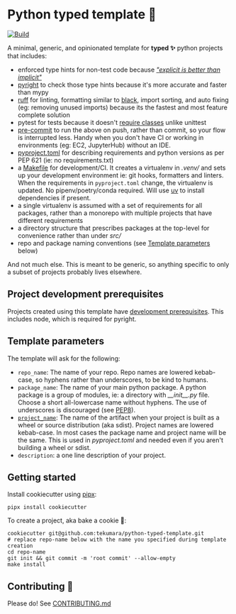 # Python typed template 🐍

[![Build](https://github.com/tekumara/python-typed-template/actions/workflows/ci.yml/badge.svg)](https://github.com/tekumara/python-typed-template/actions/workflows/ci.yml)

A minimal, generic, and opinionated template for **typed ✨** python projects that includes:

- enforced type hints for non-test code because [_"explicit is better than implicit"_](https://www.python.org/dev/peps/pep-0020/)
- [pyright](https://github.com/tekumara/notes/blob/main/pyright.md) to check those type hints because it's more accurate and faster than mypy
- [ruff](https://github.com/charliermarsh/ruff) for linting, formatting similar to [black](https://docs.astral.sh/ruff/faq/#how-does-ruffs-formatter-compare-to-black), import sorting, and auto fixing (eg: removing unused imports) because its the fastest and most feature complete solution
- pytest for tests because it doesn't [require classes](https://www.youtube.com/watch?v=o9pEzgHorH0) unlike unittest
- [pre-commit](https://github.com/tekumara/notes/blob/main/pre-commit.md) to run the above on push, rather than commit, so your flow is interrupted less. Handy when you don't have CI or working in environments (eg: EC2, JupyterHub) without an IDE.
- [pyproject.toml]({{cookiecutter.repo_name}}/pyproject.toml) for describing requirements and python versions as per PEP 621 (ie: no requirements.txt)
- a [Makefile]({{cookiecutter.repo_name}}/Makefile) for development/CI. It creates a virtualenv in _.venv/_ and sets up your development environment ie: git hooks, formatters and linters. When the requirements in `pyproject.toml` change, the virtualenv is updated. No pipenv/poetry/conda required. Will use [uv](https://github.com/astral-sh/uv) to install dependencies if present.
- a single virtualenv is assumed with a set of requirements for all packages, rather than a monorepo with multiple projects that have different requirements
- a directory structure that prescribes packages at the top-level for convenience rather than under _src/_
- repo and package naming conventions (see [Template parameters](#template-parameters) below)

And not much else. This is meant to be generic, so anything specific to only a subset of projects probably lives elsewhere.

## Project development prerequisites

Projects created using this template have [development prerequisites]({{cookiecutter.repo_name}}/CONTRIBUTING.md#Prerequisites). This includes node, which is required for pyright.

## Template parameters

The template will ask for the following:

- `repo_name`: The name of your repo. Repo names are lowered kebab-case, so hyphens rather than underscores, to be kind to humans.
- `package_name`: The name of your main python package. A python package is a group of modules, ie: a directory with _\_\_init\_\_.py_ file. Choose a short all-lowercase name without hyphens. The use of underscores is discouraged (see [PEP8](https://www.python.org/dev/peps/pep-0008/#package-and-module-names)).
- [`project_name`](https://www.python.org/dev/peps/pep-0508/#names): The name of the artifact when your project is built as a wheel or source distribution (aka sdist). Project names are lowered kebab-case. In most cases the package name and project name will be the same. This is used in _pyproject.toml_ and needed even if you aren't building a wheel or sdist.
- `description`: a one line description of your project.

## Getting started

Install cookiecutter using [pipx](https://github.com/pipxproject/pipx):

```
pipx install cookiecutter
```

To create a project, aka bake a cookie 🍪:

```
cookiecutter git@github.com:tekumara/python-typed-template.git
# replace repo-name below with the name you specified during template creation
cd repo-name
git init && git commit -m 'root commit' --allow-empty
make install
```

## Contributing 🌱

Please do! See [CONTRIBUTING.md](CONTRIBUTING.md)
